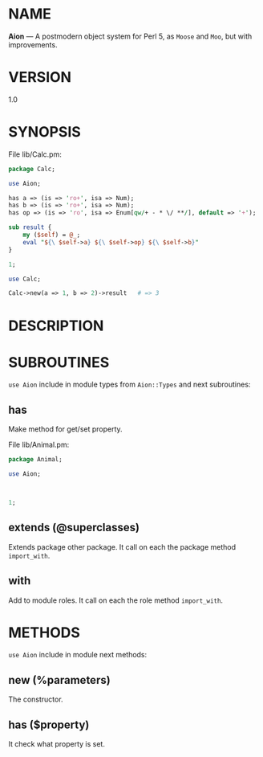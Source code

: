 # NAME

**Aion** — A postmodern object system for Perl 5, as `Moose` and `Moo`, but with improvements.

# VERSION

1.0

# SYNOPSIS

File lib/Calc.pm:
```perl
package Calc;

use Aion;

has a => (is => 'ro+', isa => Num);
has b => (is => 'ro+', isa => Num);
has op => (is => 'ro', isa => Enum[qw/+ - * \/ **/], default => '+');

sub result {
    my ($self) = @_;
    eval "${\ $self->a} ${\ $self->op} ${\ $self->b}"
}

1;
```

```perl
use Calc;

Calc->new(a => 1, b => 2)->result   # => 3
```

# DESCRIPTION



# SUBROUTINES

`use Aion` include in module types from `Aion::Types` and next subroutines:

## has

Make method for get/set property.

File lib/Animal.pm:
```perl
package Animal;

use Aion;



1;
```

## extends (@superclasses)

Extends package other package. It call on each the package method `import_with`.

## with

Add to module roles. It call on each the role method `import_with`.

# METHODS

`use Aion` include in module next methods:

## new (%parameters)

The constructor.

## has ($property)

It check what property is set.
